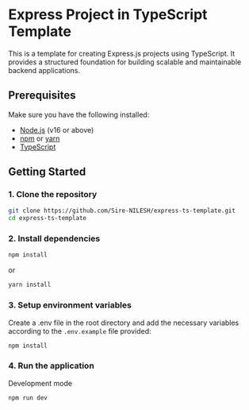 # Express Project in TypeScript Template

This is a template for creating Express.js projects using TypeScript. It provides a structured foundation for building scalable and maintainable backend applications.

## Prerequisites

Make sure you have the following installed:

- [Node.js](https://nodejs.org/) (v16 or above)
- [npm](https://www.npmjs.com/) or [yarn](https://yarnpkg.com/)
- [TypeScript](https://www.typescriptlang.org/)

## Getting Started

### 1. Clone the repository

```bash
git clone https://github.com/Sire-NILESH/express-ts-template.git
cd express-ts-template
```

### 2. Install dependencies

```bash
npm install
```

or

```bash
yarn install
```

### 3. Setup environment variables

Create a .env file in the root directory and add the necessary variables according to the `.env.example` file provided:

```bash
npm install
```

### 4. Run the application

Development mode

```bash
npm run dev
```
